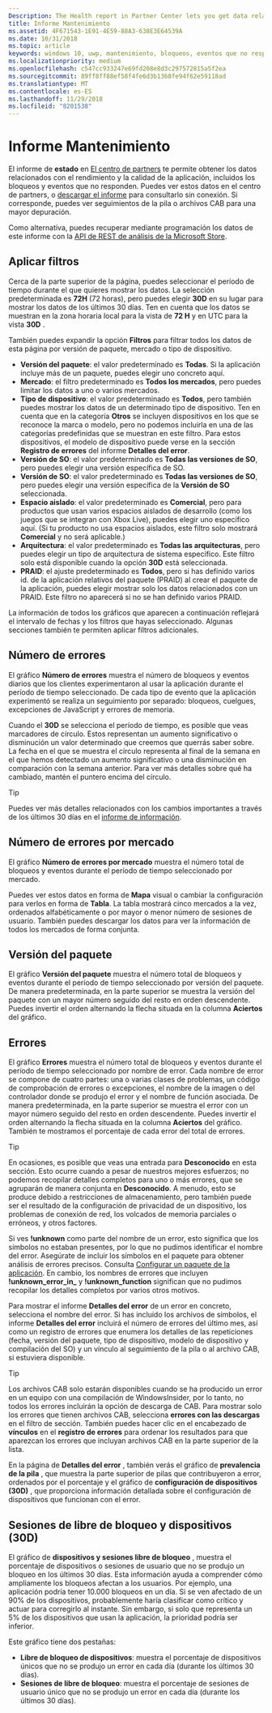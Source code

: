 ```yaml
---
Description: The Health report in Partner Center lets you get data related to the performance and quality of your app, including crashes and unresponsive events.
title: Informe Mantenimiento
ms.assetid: 4F671543-1E91-4E59-88A3-638E3E64539A
ms.date: 10/31/2018
ms.topic: article
keywords: windows 10, uwp, mantenimiento, bloqueos, eventos que no responden, estado de la aplicación, datos de estado, seguimiento de la pila, archivo cab, error, errores, pdb, símbolos
ms.localizationpriority: medium
ms.openlocfilehash: c547cc933247e69fd208e8d3c297572815a5f2ea
ms.sourcegitcommit: 89ff8ff88ef58f4fe6d3b1368fe94f62e59118ad
ms.translationtype: MT
ms.contentlocale: es-ES
ms.lasthandoff: 11/29/2018
ms.locfileid: "8201538"
---
```

# <a name="health-report"></a>Informe Mantenimiento

El informe de **estado** en [El centro de partners](https://partner.microsoft.com/dashboard) te permite obtener los datos relacionados con el rendimiento y la calidad de la aplicación, incluidos los bloqueos y eventos que no responden. Puedes ver estos datos en el centro de partners, o [descargar el informe](download-analytic-reports.md) para consultarlo sin conexión. Si corresponde, puedes ver seguimientos de la pila o archivos CAB para una mayor depuración.

Como alternativa, puedes recuperar mediante programación los datos de este informe con la [API de REST de análisis de la Microsoft Store](../monetize/access-analytics-data-using-windows-store-services.md).


## <a name="apply-filters"></a>Aplicar filtros

Cerca de la parte superior de la página, puedes seleccionar el período de tiempo durante el que quieres mostrar los datos. La selección predeterminada es **72H** (72 horas), pero puedes elegir **30D** en su lugar para mostrar los datos de los últimos 30 días. Ten en cuenta que los datos se muestran en la zona horaria local para la vista de **72 H** y en UTC para la vista **30D** .

También puedes expandir la opción **Filtros** para filtrar todos los datos de esta página por versión de paquete, mercado o tipo de dispositivo.

-   **Versión del paquete**: el valor predeterminado es **Todas**. Si la aplicación incluye más de un paquete, puedes elegir uno concreto aquí.
-   **Mercado**: el filtro predeterminado es **Todos los mercados**, pero puedes limitar los datos a uno o varios mercados.
-   **Tipo de dispositivo**: el valor predeterminado es **Todos**, pero también puedes mostrar los datos de un determinado tipo de dispositivo. Ten en cuenta que en la categoría **Otros** se incluyen dispositivos en los que se reconoce la marca o modelo, pero no podemos incluirla en una de las categorías predefinidas que se muestran en este filtro. Para estos dispositivos, el modelo de dispositivo puede verse en la sección **Registro de errores** del informe **Detalles del error**.  
-   **Versión de SO**: el valor predeterminado es **Todas las versiones de SO**, pero puedes elegir una versión específica de SO.
-   **Versión de SO**: el valor predeterminado es **Todas las versiones de SO**, pero puedes elegir una versión específica de la **Versión de SO** seleccionada.
-   **Espacio aislado**: el valor predeterminado es **Comercial**, pero para productos que usan varios espacios aislados de desarrollo (como los juegos que se integran con Xbox Live), puedes elegir uno específico aquí. (Si tu producto no usa espacios aislados, este filtro solo mostrará **Comercial** y no será aplicable.)
-   **Arquitectura**: el valor predeterminado es **Todas las arquitecturas**, pero puedes elegir un tipo de arquitectura de sistema específico. Este filtro solo está disponible cuando la opción **30D** está seleccionada.
-   **PRAID**: el ajuste predeterminado es **Todos**, pero si has definido varios id. de la aplicación relativos del paquete (PRAID) al crear el paquete de la aplicación, puedes elegir mostrar solo los datos relacionados con un PRAID. Este filtro no aparecerá si no se han definido varios PRAID.

La información de todos los gráficos que aparecen a continuación reflejará el intervalo de fechas y los filtros que hayas seleccionado. Algunas secciones también te permiten aplicar filtros adicionales.


## <a name="failure-hits"></a>Número de errores

El gráfico **Número de errores** muestra el número de bloqueos y eventos diarios que los clientes experimentaron al usar la aplicación durante el período de tiempo seleccionado. De cada tipo de evento que la aplicación experimentó se realiza un seguimiento por separado: bloqueos, cuelgues, excepciones de JavaScript y errores de memoria.

Cuando el **30D** se selecciona el período de tiempo, es posible que veas marcadores de círculo. Estos representan un aumento significativo o disminución un valor determinado que creemos que querrás saber sobre. La fecha en el que se muestra el círculo representa al final de la semana en el que hemos detectado un aumento significativo o una disminución en comparación con la semana anterior. Para ver más detalles sobre qué ha cambiado, mantén el puntero encima del círculo.  

> [!TIP]
> Puedes ver más detalles relacionados con los cambios importantes a través de los últimos 30 días en el [informe de información](insights-report.md).

## <a name="failure-hits-by-market"></a>Número de errores por mercado

El gráfico **Número de errores por mercado** muestra el número total de bloqueos y eventos durante el período de tiempo seleccionado por mercado.

Puedes ver estos datos en forma de **Mapa** visual o cambiar la configuración para verlos en forma de **Tabla**. La tabla mostrará cinco mercados a la vez, ordenados alfabéticamente o por mayor o menor número de sesiones de usuario. También puedes descargar los datos para ver la información de todos los mercados de forma conjunta.


## <a name="package-version"></a>Versión del paquete

El gráfico **Versión del paquete** muestra el número total de bloqueos y eventos durante el período de tiempo seleccionado por versión del paquete. De manera predeterminada, en la parte superior se muestra la versión del paquete con un mayor número seguido del resto en orden descendente. Puedes invertir el orden alternando la flecha situada en la columna **Aciertos** del gráfico.

## <a name="failures"></a>Errores

El gráfico **Errores** muestra el número total de bloqueos y eventos durante el período de tiempo seleccionado por nombre de error. Cada nombre de error se compone de cuatro partes: una o varias clases de problemas, un código de comprobación de errores o excepciones, el nombre de la imagen o del controlador donde se produjo el error y el nombre de función asociada. De manera predeterminada, en la parte superior se muestra el error con un mayor número seguido del resto en orden descendente. Puedes invertir el orden alternando la flecha situada en la columna **Aciertos** del gráfico. También te mostramos el porcentaje de cada error del total de errores.

> [!TIP]
> En ocasiones, es posible que veas una entrada para **Desconocido** en esta sección. Esto ocurre cuando a pesar de nuestros mejores esfuerzos; no podemos recopilar detalles completos para uno o más errores, que se agruparán de manera conjunta en **Desconocido**. A menudo, esto se produce debido a restricciones de almacenamiento, pero también puede ser el resultado de la configuración de privacidad de un dispositivo, los problemas de conexión de red, los volcados de memoria parciales o erróneos, y otros factores.
>
> Si ves **!unknown** como parte del nombre de un error, esto significa que los símbolos no estaban presentes, por lo que no pudimos identificar el nombre del error. Asegúrate de incluir los símbolos en el paquete para obtener análisis de errores precisos. Consulta [Configurar un paquete de la aplicación](../packaging/packaging-uwp-apps.md#configure-an-app-package). En cambio, los nombres de errores que incluyen **!unknown_error_in_** y **!unknown_function** significan que no pudimos recopilar los detalles completos por varios otros motivos.

Para mostrar el informe **Detalles del error** de un error en concreto, selecciona el nombre del error. Si has incluido los archivos de símbolos, el informe **Detalles del error** incluirá el número de errores del último mes, así como un registro de errores que enumera los detalles de las repeticiones (fecha, versión del paquete, tipo de dispositivo, modelo de dispositivo y compilación del SO) y un vínculo al seguimiento de la pila o al archivo CAB, si estuviera disponible.

> [!TIP]
> Los archivos CAB solo estarán disponibles cuando se ha producido un error en un equipo con una compilación de WindowsInsider, por lo tanto, no todos los errores incluirán la opción de descarga de CAB. Para mostrar solo los errores que tienen archivos CAB, selecciona **errores con las descargas** en el filtro de sección. También puedes hacer clic en el encabezado de **vínculos** en el **registro de errores** para ordenar los resultados para que aparezcan los errores que incluyan archivos CAB en la parte superior de la lista.

En la página de **Detalles del error** , también verás el gráfico de **prevalencia de la pila** , que muestra la parte superior de pilas que contribuyeron a error, ordenados por el porcentaje y el gráfico de **configuración de dispositivos (30D)** , que proporciona información detallada sobre el configuración de dispositivos que funcionan con el error. 


## <a name="crash-free-sessions-and-devices-30d"></a>Sesiones de libre de bloqueo y dispositivos (30D)

El gráfico de **dispositivos y sesiones libre de bloqueo** , muestra el porcentaje de dispositivos o sesiones de usuario que no se produjo un bloqueo en los últimos 30 días. Esta información ayuda a comprender cómo ampliamente los bloqueos afectan a los usuarios. Por ejemplo, una aplicación podría tener 10.000 bloqueos en un día. Si se ven afectado de un 90% de los dispositivos, probablemente haría clasificar como crítico y actuar para corregirlo al instante. Sin embargo, si solo que representa un 5% de los dispositivos que usan la aplicación, la prioridad podría ser inferior.

Este gráfico tiene dos pestañas:
- **Libre de bloqueo de dispositivos**: muestra el porcentaje de dispositivos únicos que no se produjo un error en cada día (durante los últimos 30 días).
- **Sesiones de libre de bloqueo**: muestra el porcentaje de sesiones de usuario único que no se produjo un error en cada día (durante los últimos 30 días).


 

 
